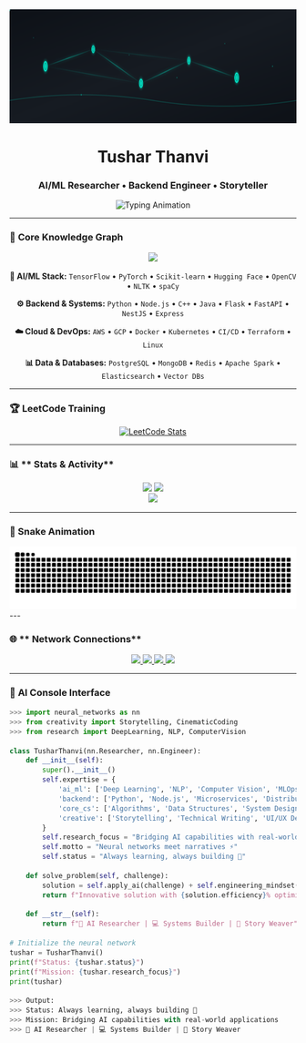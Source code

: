 <div align="center">
  <img src="./assets/ai-ambient.svg" width="100%" height="200" alt="AI Neural Network Background">
</div>

<h1 align="center"> Tushar Thanvi </h1>
<h3 align="center">AI/ML Researcher • Backend Engineer • Storyteller</h3>

<div align="center">
  <img src="https://readme-typing-svg.herokuapp.com?font=JetBrains+Mono&weight=500&size=24&duration=3000&pause=500&color=00F5D4&center=true&vCenter=true&width=800&lines=Neural+Networks+meet+Narratives+⚡;Systems+that+Scale%2C+Models+that+Learn+🚀;Transforming+Ideas+into+Intelligent+Solutions+💡;Building+the+Future%2C+One+Algorithm+at+a+Time+🌟" alt="Typing Animation">
</div>

---

### 🧠 **Core Knowledge Graph**

<div align="center">
  <img src="https://skillicons.dev/icons?i=python,tensorflow,pytorch,cpp,java,js,ts,react,nodejs,nestjs,flask,fastapi,docker,kubernetes,aws,gcp,git,linux,postgresql,mongodb,redis&perline=7" />
</div>

<div align="center">
  
**🤖 AI/ML Stack:** `TensorFlow` • `PyTorch` • `Scikit-learn` • `Hugging Face` • `OpenCV` • `NLTK` • `spaCy`

**⚙️ Backend & Systems:** `Python` • `Node.js` • `C++` • `Java` • `Flask` • `FastAPI` • `NestJS` • `Express`

**☁️ Cloud & DevOps:** `AWS` • `GCP` • `Docker` • `Kubernetes` • `CI/CD` • `Terraform` • `Linux`

**📊 Data & Databases:** `PostgreSQL` • `MongoDB` • `Redis` • `Apache Spark` • `Elasticsearch` • `Vector DBs`

</div>

---

### 🏆 **LeetCode Training**

<div align="center">
  <a href="https://leetcode.com/YOUR_LEETCODE/">
    <img src="https://leetcard.jacoblin.cool/TusharThanvi1990?theme=unicorn&font=JetBrains%20Mono&ext=heatmap" alt="LeetCode Stats" />
  </a>
  <br>
<!--   <img src="https://img.shields.io/badge/Problems%20Solved-500+-00F5D4?style=for-the-badge&logo=leetcode&logoColor=white" />
  <img src="https://img.shields.io/badge/Contest%20Rating-1800+-FF6B6B?style=for-the-badge&logo=leetcode&logoColor=white" /> -->
</div>

---

### 📊 ** Stats & Activity**

<div align="center">
  <img src="https://github-readme-stats.vercel.app/api?username=TusharThanvi1990&show_icons=true&theme=radical&hide_border=true&bg_color=0D1117&title_color=00F5D4&icon_color=00F5D4&text_color=FFFFFF&border_radius=15" height="180"/>
  <img src="https://github-readme-streak-stats.herokuapp.com/?user=TusharThanvi1990&theme=radical&hide_border=true&background=0D1117&ring=00F5D4&fire=00F5D4&currStreakLabel=00F5D4&border_radius=15" height="180"/>
</div>

<div align="center">
  <img src="https://github-readme-stats.vercel.app/api/top-langs/?username=TusharThanvi1990&layout=compact&theme=radical&hide_border=true&bg_color=0D1117&title_color=00F5D4&text_color=FFFFFF&border_radius=15" width="400"/>
</div>

---

### 🐍 Snake Animation
<div align="center">
<picture>
  <source media="(prefers-color-scheme: dark)" srcset="https://raw.githubusercontent.com/TusharThanvi1990/TusharThanvi1990/output/github-contribution-grid-snake-dark.svg" />
  <source media="(prefers-color-scheme: light)" srcset="https://raw.githubusercontent.com/TusharThanvi1990/TusharThanvi1990/output/github-contribution-grid-snake.svg" />
  <img alt="github contributions snake" src="https://raw.githubusercontent.com/TusharThanvi1990/TusharThanvi1990/output/github-contribution-grid-snake.svg" />
</picture>

</div>
---

### 🌐 ** Network Connections**

<div align="center">
  <a href="https://www.linkedin.com/in/tushar-thanvi-5044a128b">
    <img src="https://img.shields.io/badge/LinkedIn-Connect-0A66C2?style=for-the-badge&logo=linkedin&logoColor=white&labelColor=0A66C2" />
  </a>
  <a href="https://leetcode.com/TusharThanvi1990/">
    <img src="https://img.shields.io/badge/LeetCode-Solve-FFA116?style=for-the-badge&logo=leetcode&logoColor=white&labelColor=FFA116" />
  </a>
  <a href="mailto:Tusharrt19069@gmail.com">
    <img src="https://img.shields.io/badge/Email-Contact-D14836?style=for-the-badge&logo=gmail&logoColor=white&labelColor=D14836" />
  </a>
  <a href="https://github.com/TusharThanvi1990">
    <img src="https://img.shields.io/badge/GitHub-Follow-181717?style=for-the-badge&logo=github&logoColor=white&labelColor=181717" />
  </a>
</div>

---

### 🎯 **AI Console Interface**

```python
>>> import neural_networks as nn
>>> from creativity import Storytelling, CinematicCoding
>>> from research import DeepLearning, NLP, ComputerVision

class TusharThanvi(nn.Researcher, nn.Engineer):
    def __init__(self):
        super().__init__()
        self.expertise = {
            'ai_ml': ['Deep Learning', 'NLP', 'Computer Vision', 'MLOps'],
            'backend': ['Python', 'Node.js', 'Microservices', 'Distributed Systems'],
            'core_cs': ['Algorithms', 'Data Structures', 'System Design', 'Databases'],
            'creative': ['Storytelling', 'Technical Writing', 'UI/UX Design']
        }
        self.research_focus = "Bridging AI capabilities with real-world applications"
        self.motto = "Neural networks meet narratives ⚡"
        self.status = "Always learning, always building 🚀"
    
    def solve_problem(self, challenge):
        solution = self.apply_ai(challenge) + self.engineering_mindset(challenge)
        return f"Innovative solution with {solution.efficiency}% optimization"
    
    def __str__(self):
        return f"🤖 AI Researcher | 💻 Systems Builder | 📖 Story Weaver"

# Initialize the neural network
tushar = TusharThanvi()
print(f"Status: {tushar.status}")
print(f"Mission: {tushar.research_focus}")
print(tushar)

>>> Output: 
>>> Status: Always learning, always building 🚀
>>> Mission: Bridging AI capabilities with real-world applications
>>> 🤖 AI Researcher | 💻 Systems Builder | 📖 Story Weaver
